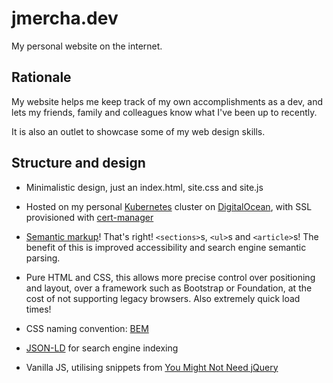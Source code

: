 # jmercha.dev

My personal website on the internet.

## Rationale

My website helps me keep track of my own accomplishments as a dev, and lets my friends, family and colleagues know what I've been up to recently.

It is also an outlet to showcase some of my web design skills.

## Structure and design

* Minimalistic design, just an index.html, site.css and site.js

* Hosted on my personal [Kubernetes](https://kubernetes.io/) cluster on [DigitalOcean](https://digitalocean.com), with SSL provisioned with [cert-manager](https://github.com/jetstack/cert-manager)

* [Semantic markup](https://html.com/semantic-markup/)! That's right! `<sections>`s, `<ul>`s and `<article>`s! The benefit of this is improved accessibility and search engine semantic parsing.

* Pure HTML and CSS, this allows more precise control over positioning and layout, over a framework such as Bootstrap or Foundation, at the cost of not supporting legacy browsers. Also extremely quick load times!

* CSS naming convention: [BEM](http://getbem.com/)

* [JSON-LD](https://json-ld.org/) for search engine indexing

* Vanilla JS, utilising snippets from [You Might Not Need jQuery](http://youmightnotneedjquery.com/) 
